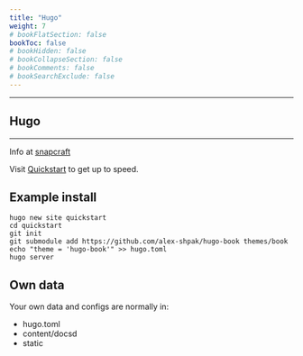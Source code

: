```yaml
---
title: "Hugo"
weight: 7
# bookFlatSection: false
bookToc: false 
# bookHidden: false
# bookCollapseSection: false
# bookComments: false
# bookSearchExclude: false
---
```

---
## Hugo 
---                                                                                                             

Info at [snapcraft](https://gohugo.io/)

Visit [Quickstart](https://gohugo.io/getting-started/quick-start/) to get up to speed.

## Example install

```
hugo new site quickstart
cd quickstart
git init
git submodule add https://github.com/alex-shpak/hugo-book themes/book
echo "theme = 'hugo-book'" >> hugo.toml
hugo server
```

## Own data

Your own data and configs are normally in:
- hugo.toml
- content/docsd
- static
